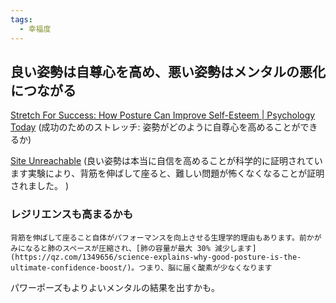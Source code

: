 ```yaml
---
tags:
  - 幸福度
---
```

## 良い姿勢は自尊心を高め、悪い姿勢はメンタルの悪化につながる

[Stretch For Success: How Posture Can Improve Self-Esteem | Psychology Today](https://www.psychologytoday.com/us/blog/why-bad-looks-good/202102/stretch-success-how-posture-can-improve-self-esteem)
(成功のためのストレッチ: 姿勢がどのように自尊心を高めることができるか)

[Site Unreachable](https://www.inc.com/minda-zetlin/good-posture-confidence-boost-slouching-brain-function.html)
(良い姿勢は本当に自信を高めることが科学的に証明されています実験により、背筋を伸ばして座ると、難しい問題が怖くなくなることが証明されました。
)

### レジリエンスも高まるかも

```
背筋を伸ばして座ること自体がパフォーマンスを向上させる生理学的理由もあります。前かがみになると肺のスペースが圧縮され、[肺の容量が最大 30% 減少します](https://qz.com/1349656/science-explains-why-good-posture-is-the-ultimate-confidence-boost/)。つまり、脳に届く酸素が少なくなります
```

パワーポーズもよりよいメンタルの結果を出すかも。


